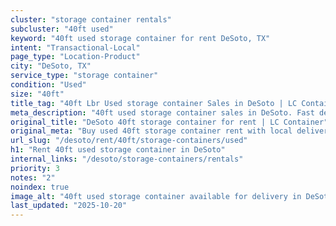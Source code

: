 ```yaml
---
cluster: "storage container rentals"
subcluster: "40ft used"
keyword: "40ft used storage container for rent DeSoto, TX"
intent: "Transactional-Local"
page_type: "Location-Product"
city: "DeSoto, TX"
service_type: "storage container"
condition: "Used"
size: "40ft"
title_tag: "40ft Lbr Used storage container Sales in DeSoto | LC Container"
meta_description: "40ft used storage container sales in DeSoto. Fast delivery, competitive pricing. Serving storage containers area. Quote ID: PVC. Call (214) 524-4168 for your free quote today."
original_title: "DeSoto 40ft storage container for rent | LC Container"
original_meta: "Buy used 40ft storage container rent with local delivery in DeSoto, TX. LC Container — local Since 2003. Request a fast quote today."
url_slug: "/desoto/rent/40ft/storage-containers/used"
h1: "Rent 40ft used storage container in DeSoto"
internal_links: "/desoto/storage-containers/rentals"
priority: 3
notes: "2"
noindex: true
image_alt: "40ft used storage container available for delivery in DeSoto"
last_updated: "2025-10-20"
---
```


<!-- TODO: Add unique city/inventory copy, images, and internal links here. -->
